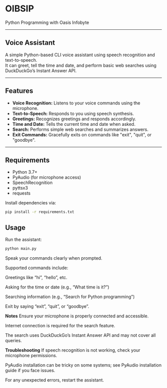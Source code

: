 # OIBSIP

Python Programming with Oasis Infobyte

---

## Voice Assistant

A simple Python-based CLI voice assistant using speech recognition and text-to-speech.  
It can greet, tell the time and date, and perform basic web searches using DuckDuckGo’s Instant Answer API.

---

## Features

- **Voice Recognition:** Listens to your voice commands using the microphone.
- **Text-to-Speech:** Responds to you using speech synthesis.
- **Greetings:** Recognizes greetings and responds accordingly.
- **Time and Date:** Tells the current time and date when asked.
- **Search:** Performs simple web searches and summarizes answers.
- **Exit Commands:** Gracefully exits on commands like "exit", "quit", or "goodbye".

---

## Requirements

- Python 3.7+
- PyAudio (for microphone access)
- SpeechRecognition
- pyttsx3
- requests

Install dependencies via:

```bash
pip install -r requirements.txt
```


## Usage
Run the assistant:

```bash
python main.py
```

Speak your commands clearly when prompted.

Supported commands include:

Greetings like “hi”, “hello”, etc.

Asking for the time or date (e.g., “What time is it?”)

Searching information (e.g., “Search for Python programming”)

Exit by saying “exit”, “quit”, or “goodbye”.

**Notes**
Ensure your microphone is properly connected and accessible.

Internet connection is required for the search feature.

The search uses DuckDuckGo’s Instant Answer API and may not cover all queries.

**Troubleshooting**
If speech recognition is not working, check your microphone permissions.

PyAudio installation can be tricky on some systems; see PyAudio installation guide if you face issues.

For any unexpected errors, restart the assistant.

